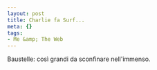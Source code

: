```yaml
--- 
layout: post
title: Charlie fa Surf...
meta: {}
tags: 
- Me &amp; The Web
---
```

Baustelle: così grandi da sconfinare nell'immenso.  
  
<object width="535" height="400"><param name="movie" value="http://www.youtube.com/v/g0JlEbgJf8o&rel=1"></param><param name="wmode" value="transparent"></param><embed src="http://www.youtube.com/v/g0JlEbgJf8o&rel=1" type="application/x-shockwave-flash" wmode="transparent" width="535" height="400"></embed></object> 
